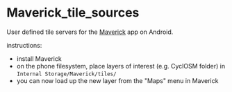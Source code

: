 # Maverick_tile_sources

User defined tile servers for the [Maverick](https://play.google.com/store/apps/details?id=com.codesector.maverick.lite) app on Android.

instructions:
 - install Maverick
 - on the phone filesystem, place layers of interest (e.g. CyclOSM folder) in `Internal Storage/Maverick/tiles/`
 - you can now load up the new layer from the "Maps" menu in Maverick
     
     
